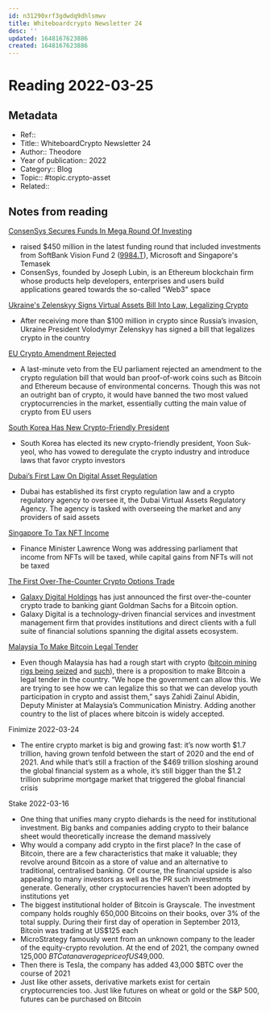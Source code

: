 ```yaml
---
id: n31290xrf3gdwdq9dhlsmwv
title: Whiteboardcrypto Newsletter 24
desc: ''
updated: 1648167623886
created: 1648167623886
---
```

# Reading 2022-03-25

## Metadata

- Ref:: 
- Title:: WhiteboardCrypto Newsletter 24
- Author:: Theodore
- Year of publication:: 2022
- Category:: Blog
- Topic:: #topic.crypto-asset
- Related:: 

## Notes from reading

[ConsenSys Secures Funds In Mega Round Of Investing](https://www.reuters.com/technology/consensys-valuation-more-than-doubles-over-7-bln-after-latest-funding-2022-03-15/)
- raised $450 million in the latest funding round that included investments from SoftBank Vision Fund 2 ([9984.T](https://www.reuters.com/companies/9984.T)), Microsoft and Singapore's Temasek
- ConsenSys, founded by Joseph Lubin, is an Ethereum blockchain firm whose products help developers, enterprises and users build applications geared towards the so-called "Web3" space

[Ukraine's Zelenskyy Signs Virtual Assets Bill Into Law, Legalizing Crypto](https://www.coindesk.com/policy/2022/03/16/ukraines-zelensky-signs-virtual-assets-bill-into-law-legalizing-crypto/)
- After receiving more than $100 million in crypto since Russia’s invasion, Ukraine President Volodymyr Zelenskyy has signed a bill that legalizes crypto in the country

[EU Crypto Amendment Rejected](https://grandpascrypto.com/bitcoin-lives-on-in-the-eu-controversial-amendment-to-crypto-regulation-bill-rejected/)
- A last-minute veto from the EU parliament rejected an amendment to the crypto regulation bill that would ban proof-of-work coins such as Bitcoin and Ethereum because of environmental concerns. Though this was not an outright ban of crypto, it would have banned the two most valued cryptocurrencies in the market, essentially cutting the main value of crypto from EU users

[South Korea Has New Crypto-Friendly President](https://news.bitcoin.com/south-korea-elects-crypto-friendly-president-who-vows-to-deregulate-digital-asset-industry/)
- South Korea has elected its new crypto-friendly president, Yoon Suk-yeol, who has vowed to deregulate the crypto industry and introduce laws that favor crypto investors

[Dubai’s First Law On Digital Asset Regulation](https://news.bitcoin.com/dubai-approves-first-law-to-regulate-crypto-assets-establishes-regulator-to-oversee-crypto-sector/)
- Dubai has established its first crypto regulation law and a crypto regulatory agency to oversee it, the Dubai Virtual Assets Regulatory Agency. The agency is tasked with overseeing the market and any providers of said assets

[Singapore To Tax NFT Income](https://cryptopotato.com/singapore-to-tax-income-generated-from-nft-transactions/)
- Finance Minister Lawrence Wong was addressing parliament that income from NFTs will be taxed, while capital gains from NFTs will not be taxed

[The First Over-The-Counter Crypto Options Trade](https://www.newswire.ca/news-releases/galaxy-digital-facilitates-goldman-sachs-s-first-otc-crypto-options-trade-830533375.html)
- [Galaxy Digital Holdings](https://www.newswire.ca/news/galaxy-digital-holdings-ltd/) has just announced the first over-the-counter crypto trade to banking giant Goldman Sachs for a Bitcoin option.
- Galaxy Digital is a technology-driven financial services and investment management firm that provides institutions and direct clients with a full suite of financial solutions spanning the digital assets ecosystem.

[Malaysia To Make Bitcoin Legal Tender](https://cryptopotato.com/bitcoin-to-be-adopted-as-legal-tender-proposes-malaysian-ministry-report/)
- Even though Malaysia has had a rough start with crypto ([bitcoin mining rigs being seized](https://www.cnbc.com/2021/07/19/malaysian-police-steamroll-1point25-million-worth-of-bitcoin-mining-rigs.html) and [such](https://cryptopotato.com/this-is-how-malaysia-plans-to-fight-electricity-theft-for-bitcoin-mining/)), there is a proposition to make Bitcoin a legal tender in the country. “We hope the government can allow this. We are trying to see how we can legalize this so that we can develop youth participation in crypto and assist them,” says Zahidi Zainul Abidin, Deputy Minister at Malaysia’s Communication Ministry. Adding another country to the list of places where bitcoin is widely accepted.

Finimize 2022-03-24
- The entire crypto market is big and growing fast: it’s now worth $1.7 trillion, having grown tenfold between the start of 2020 and the end of 2021. And while that’s still a fraction of the $469 trillion sloshing around the global financial system as a whole, it’s still bigger than the $1.2 trillion subprime mortgage market that triggered the global financial crisis

Stake 2022-03-16
- One thing that unifies many crypto diehards is the need for institutional investment. Big banks and companies adding crypto to their balance sheet would theoretically increase the demand massively
- Why would a company add crypto in the first place? In the case of Bitcoin, there are a few characteristics that make it valuable; they revolve around Bitcoin as a store of value and an alternative to traditional, centralised banking. Of course, the financial upside is also appealing to many investors as well as the PR such investments generate. Generally, other cryptocurrencies haven’t been adopted by institutions yet
- The biggest institutional holder of Bitcoin is Grayscale. The investment company holds roughly 650,000 Bitcoins on their books, over 3% of the total supply. During their first day of operation in September 2013, Bitcoin was trading at US$125 each
- MicroStrategy famously went from an unknown company to the leader of the equity-crypto revolution. At the end of 2021, the company owned 125,000 $BTC at an average price of US$49,000. 
- Then there is Tesla, the company has added 43,000 $BTC over the course of 2021
- Just like other assets, derivative markets exist for certain cryptocurrencies too. Just like futures on wheat or gold or the S&P 500, futures can be purchased on Bitcoin
